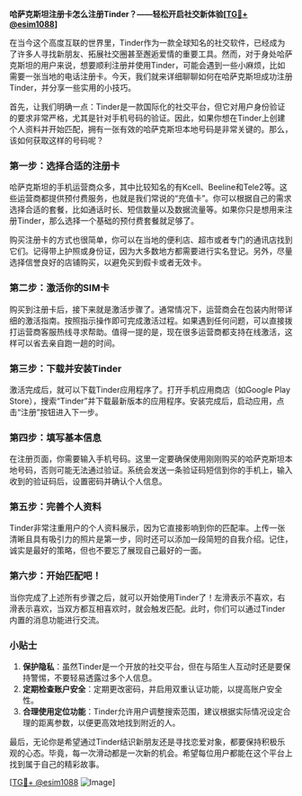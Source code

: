 **哈萨克斯坦注册卡怎么注册Tinder？——轻松开启社交新体验[[TG💪+ @esim1088](https://t.me/s/esim1088)]**

在当今这个高度互联的世界里，Tinder作为一款全球知名的社交软件，已经成为了许多人寻找新朋友、拓展社交圈甚至邂逅爱情的重要工具。然而，对于身处哈萨克斯坦的用户来说，想要顺利注册并使用Tinder，可能会遇到一些小麻烦，比如需要一张当地的电话注册卡。今天，我们就来详细聊聊如何在哈萨克斯坦成功注册Tinder，并分享一些实用的小技巧。

首先，让我们明确一点：Tinder是一款国际化的社交平台，但它对用户身份验证的要求非常严格，尤其是针对手机号码的验证。因此，如果你想在Tinder上创建个人资料并开始匹配，拥有一张有效的哈萨克斯坦本地号码是非常关键的。那么，该如何获取这样的号码呢？

### 第一步：选择合适的注册卡

哈萨克斯坦的手机运营商众多，其中比较知名的有Kcell、Beeline和Tele2等。这些运营商都提供预付费服务，也就是我们常说的“充值卡”。你可以根据自己的需求选择合适的套餐，比如通话时长、短信数量以及数据流量等。如果你只是想用来注册Tinder，那么选择一个基础的预付费套餐就足够了。

购买注册卡的方式也很简单，你可以在当地的便利店、超市或者专门的通讯店找到它们。记得带上护照或身份证，因为大多数地方都需要进行实名登记。另外，尽量选择信誉良好的店铺购买，以避免买到假卡或者无效卡。

### 第二步：激活你的SIM卡

购买到注册卡后，接下来就是激活步骤了。通常情况下，运营商会在包装内附带详细的激活指南。按照指示操作即可完成激活过程。如果遇到任何问题，可以直接拨打运营商客服热线寻求帮助。值得一提的是，现在很多运营商都支持在线激活，这样可以省去亲自跑一趟的时间。

### 第三步：下载并安装Tinder

激活完成后，就可以下载Tinder应用程序了。打开手机应用商店（如Google Play Store），搜索“Tinder”并下载最新版本的应用程序。安装完成后，启动应用，点击“注册”按钮进入下一步。

### 第四步：填写基本信息

在注册页面，你需要输入手机号码。这里一定要确保使用刚刚购买的哈萨克斯坦本地号码，否则可能无法通过验证。系统会发送一条验证码短信到你的手机上，输入收到的验证码后，设置密码并确认个人信息。

### 第五步：完善个人资料

Tinder非常注重用户的个人资料展示，因为它直接影响到你的匹配率。上传一张清晰且具有吸引力的照片是第一步，同时还可以添加一段简短的自我介绍。记住，诚实是最好的策略，但也不要忘了展现自己最好的一面。

### 第六步：开始匹配吧！

当你完成了上述所有步骤之后，就可以开始使用Tinder了！左滑表示不喜欢，右滑表示喜欢，当双方都互相喜欢时，就会触发匹配。此时，你们可以通过Tinder内置的消息功能进行交流。

### 小贴士

1. **保护隐私**：虽然Tinder是一个开放的社交平台，但在与陌生人互动时还是要保持警惕，不要轻易透露过多个人信息。
2. **定期检查账户安全**：定期更改密码，并启用双重认证功能，以提高账户安全性。
3. **合理使用定位功能**：Tinder允许用户调整搜索范围，建议根据实际情况设定合理的距离参数，以便更高效地找到附近的人。

最后，无论你是希望通过Tinder结识新朋友还是寻找恋爱对象，都要保持积极乐观的心态。毕竟，每一次滑动都是一次新的机会。希望每位用户都能在这个平台上找到属于自己的精彩故事。

[[TG💪+ @esim1088](https://t.me/s/esim1088) ![Image](https://i.postimg.cc/4NQfJmqS/Snipaste-2025-05-13-00-14-12.png)]